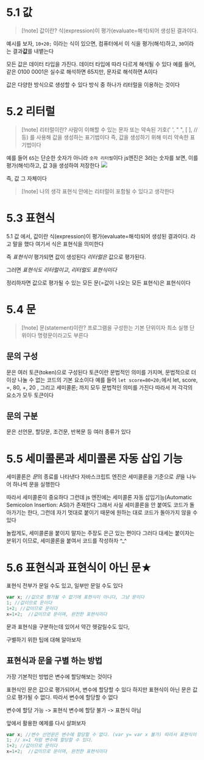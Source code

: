 
# 5.1 값

>[!note] 값이란?
>식(expression)이 평가(evaluate=해석)되어 생성된 결과이다.

예시를 보자, `10+20;` 이라는 식이 있으면, 컴퓨터에서 이 식을 평가(해석)하고, `30`이라는 결과**값**를 내뱉는다

모든 값은 데이터 타입을 가진다.
데이터 타입에 따라 다르게 해석될 수 있다
예를 들어, 같은 0100 0001은 실수로 해석하면 65지만, 문자로 해석하면 A이다

값은 다양한 방식으로 생성할 수 있다
방식 중 하나가 리터럴을 이용하는 것이다


# 5.2 리터럴

>[!note] 리터럴이란?
>사람이 이해할 수 있는 문자 또는 약속된 기호(' ', " ", [ ], // 등) 를 사용해 값을 생성하는 표기법이다
>즉, 값을 생성하기 위해 미리 약속한 표기법이다
> 

예를 들어 `65`는 단순한 숫자가 아니라 `숫자 리터럴`이다
js엔진은 3라는 숫자를 보면, 이를 평가(해석)하고, 값 3을 생성하여 저장한다
![](https://i.imgur.com/1jm7bzP.png)

즉, 값 그 자체이다


>[!note] 나의 생각
> 표현식 안에는 리터럴이 포함될 수 있다고 생각한다


# 5.3 표현식
5.1 값 에서, 값이란 식(expression)이 평가(evaluate=해석)되어 생성된 결과이다. 라고 말을 했다
여기서 식은 표현식을 의미한다

즉 *표현식이* 평가되면 값이 생성된다
*리터럴은* 값으로 평가된다.

그러면 *표현식도* *리터럴이고*, *리터럴도* *표현식이다*

정리하자면 값으로 평가될 수 있는 모든 문(=값이 나오는 모든 표현식)은 표현식이다




# 5.4 문
>[!note] 문(statement)이란?
>프로그램을 구성한는 기본 단위이자 최소 실행 단위이다
>명령문이라고도 부른다

## 문의 구성
문은 여러 토큰(token)으로 구성된다
토큰이란 문법적인 의미를 가지며, 문법적으로 더 이상 나눌 수 없는 코드의 기본 요소이다
예를 들어 `let score=80+20;`에서 let, score, =, 80, +, 20 , 그리고 세미콜론; 까지 모두 문법적인 의미를 가진다
따라서 저 각각의 요소가 모두 토큰이다

## 문의 구분
문은 선언문, 할당문, 조건문, 반복문 등 여러 종류가 있다







# 5.5 세미콜론과 세미콜론 자동 삽입 기능

세미콜론은 *문*의 종료를 나타낸다
자바스크립트 엔진은 세미콜론을 기준으로 *문*을 나누어 하나씩 문을 실행한다

따라서 세미콜론이 중요하다
그런데 js 엔진에는 세미콜론 자동 삽입기능(Automatic Semicolon Insertion: ASI)가 존재한다
그래서 사실 세미콜론을 안 붙여도 코드가 돌아가기는 한다, 그런데 자기 멋대로 붙이기 때문에 원하는 대로 코드가 돌아가지 않을 수 있다

놀랍게도, 세미콜론을 붙이지 말자는 주장도 은근 있는 편이다
그러다 대세는 붙이자는 분위기 이므로, 세미콜론을 붙여서 코드를 작성하자 ^_^



# 5.6 표현식과 표현식이 아닌 문★

표현식 전부가 문일 수도 있고, 일부만 문일 수도 있다


```js
var x; //값으로 평가될 수 없기에 표현식이 아니다, 그냥 문이다
1; //값이므로 문이다
1+2; //값이므로 문이다
x=1+2;  //값이므로 문이며, 완전한 표현식이다
```

문과 표현식을 구분하는데 있어서 약간 헷갈릴수도 있다,

구별하기 위한 팁에 대해 알아보자

## 표현식과 문을 구별 하는 방법

가장 기본적인 방법은 변수에 할당해보는 것이다

표현식인 문은 값으로 평가되어서, 변수에 할당할 수 있다
하지만 표현식이 아닌 문은 값으로 평가될 수 없다. 따라서 변수에 할당할 수 없다

변수에 할당 가능 -> 표현식
변수에 할당 불가 -> 표현식 아님

앞에서 활용한 예제를 다시 살펴보자
```js
var x; //변수 선언문은 변수에 할당할 수 없다. (var y= var x 불가) 따라서 표현식이 아니다
1; // x=1 처럼 변수에 할당할 수 있다. 
1+2; //값이므로 문이다
x=1+2;  //값이므로 문이며, 완전한 표현식이다
```
